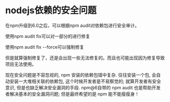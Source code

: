 # nodejs依赖的安全问题

在npm升级到6.0之后，可以根据npm audit对依赖包进行安全审计。

使用npm audit fix可以对一部分的进行修复

使用npm audit fix --force可以强制修复

但是就算强制修复了，还是会出现一些无法修复的。而且也可能出现因为修复导致项目无法使用。

现在安全问题是不容忽视的, npm 安装的依赖包错中复杂. 往往安装一个包, 会自动安装一大堆相关联的依赖包, 这个时候开发者是不易察觉的; 就算开发者有安全意识, 但是也缺乏解决安全漏洞的手段. npm@6自带的 npm audit 也是帮助开发者解决基本的安全漏洞问题; 但是最终希望的是 npm 能不能瘦瘦身！
